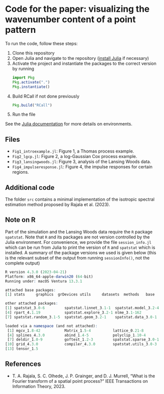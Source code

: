 # Code for the paper: visualizing the wavenumber content of a point pattern

To run the code, follow these steps:

1. Clone this repository
2. Open Julia and navigate to the repository ([install Julia](https://julialang.org/downloads/) if necessary)
3. Activate the project and instantiate the packages to the correct version by running
   ```julia
   import Pkg
   Pkg.activate(".")
   Pkg.instantiate()
   ```
4. Build RCall if not done previously
   ```julia
   Pkg.build("RCall")
   ```
5. Run the file

See the [Julia documentation](https://pkgdocs.julialang.org/v1/environments/#Using-someone-else's-project) for more details on environments.
## Files

- `Fig1_introexample.jl`: Figure 1, a Thomas process example.
- `Fig2_lgcp.jl`: Figure 2, a log-Gaussian Cox process example.
- `Fig3_lansingwoods.jl`: Figure 3, analysis of the Lansing Woods data.
- `Fig4_impulseresponse.jl`: Figure 4, the impulse responses for certain regions.

## Additional code

The folder `src` contains a minimal implementation of the isotropic spectral estimation method proposed by Rajala et al. (2023).

## Note on R

Part of the simulation and the Lansing Woods data require the `R` package `spatstat`.
Note that `R` and its packages are not version controlled by the Julia environment.
For convenience, we provide the file  `session_info.jl` which can be run from Julia to print the version of `R` and `spatstat` which is installed.
A summary of the package versions we used is given below (this is the relevant subset of the output from running `sessionInfo()`, not the complete output)

```R
R version 4.3.0 (2023-04-21)
Platform: x86_64-apple-darwin20 (64-bit)
Running under: macOS Ventura 13.3.1

attached base packages:
[1] stats     graphics  grDevices utils     datasets  methods   base     

other attached packages:
[1] spatstat_3.0-6         spatstat.linnet_3.1-1  spatstat.model_3.2-4  
[4] rpart_4.1.19           spatstat.explore_3.2-1 nlme_3.1-162          
[7] spatstat.random_3.1-5  spatstat.geom_3.2-1    spatstat.data_3.0-1   

loaded via a namespace (and not attached):
 [1] mgcv_1.8-42           Matrix_1.5-4          lattice_0.21-8       
 [4] splines_4.3.0         abind_1.4-5           polyclip_1.10-4      
 [7] deldir_1.0-9          goftest_1.2-3         spatstat.sparse_3.0-1
[10] grid_4.3.0            compiler_4.3.0        spatstat.utils_3.0-3 
[13] tensor_1.5
```

## References
- T. A. Rajala, S. C. Olhede, J. P. Grainger, and D. J. Murrell, “What is the Fourier transform of a spatial point process?” IEEE Transactions on Information Theory, 2023.